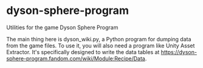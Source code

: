 # dyson-sphere-program
Utilities for the game Dyson Sphere Program

The main thing here is dyson_wiki.py, a Python program for dumping data from
the game files. To use it, you will also need a program like Unity Asset Extractor.
It's specifically designed to write the data tables at
https://dyson-sphere-program.fandom.com/wiki/Module:Recipe/Data.

